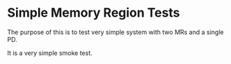 # Simple Memory Region Tests

The purpose of this is to test very simple system with two MRs and a single PD.

It is a very simple smoke test.
